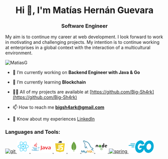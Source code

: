 <h1 align="center">Hi 👋, I'm Matías Hernán Guevara</h1>
<h3 align="center">Software Engineer</h3>
<p>
My aim is to continue my career at web development. I look forward to work in motivating and challenging projects. My intention is to continue working at enterprises in a global context with the interaction of a multicultural environment.
</p>
<p align="left"> <img src="https://komarev.com/ghpvc/?username=Matias-Guevara&label=Profile%20views&color=0e75b6&style=flat" alt="MatiasG" /> </p>

- 🔭 I’m currently working on **Backend Engineer with Java & Go**

- 🌱 I’m currently learning **Blockchain**

- 👨‍💻 All of my projects are available at [https://github.com/Big-Sh4rk](https://github.com/Big-Sh4rk)

- 📫 How to reach me **bigsh4ark@gmail.com**

- 📄 Know about my experiences [LinkedIn](https://www.linkedin.com/in/matias-guevara15/)




<h3 align="left">Languages and Tools:</h3>
<p align="left"> 
<a href="https://git-scm.com/" target="_blank"> <img src="https://www.vectorlogo.zone/logos/git-scm/git-scm-icon.svg" alt="git" width="40" height="40"/> </a><a href="https://es.reactjs.org/" target="_blank"> <img src="./logos/react.png" alt="react" width="40" height="40"/> </a><a href="https://www.java.com" target="_blank"> <img src="./logos/java.png" alt="java" width="70" height="40"/> </a><a href="https://developer.mozilla.org/en-US/docs/Web/JavaScript" target="_blank"> <img src="./logos/js.png" alt="javascript" width="40" height="40"/> </a> <a href="https://www.mongodb.com/" target="_blank"> <img src="./logos/mongodb.png" alt="mongodb" width="40" height="40"/> </a> <a href="https://www.mysql.com/" target="_blank"> <img src="./logos/mysql.png" alt="mysql" width="40" height="40"/> </a> <a href="https://nodejs.org/" target="_blank"> <img src="./logos/node.png" alt="nodejs" width="40" height="40"/> </a> <a href="https://spring.io/" target="_blank"> <img src="https://www.vectorlogo.zone/logos/springio/springio-icon.svg" alt="spring" width="40" height="40"/> </a><a href="https://golang.org/" target="_blank"> <img src="./logos/go.png" alt="go" width="80" height="40"/> </a> </p>
